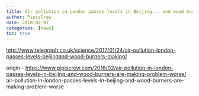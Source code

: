 ```yaml
---
title: Air pollution in London passes levels in Beijing... and wood burners are making problem worse
author: PipisCrew
date: 2018-02-07
categories: [news]
toc: true
---
```


http://www.telegraph.co.uk/science/2017/01/24/air-pollution-london-passes-levels-beijingand-wood-burners-making/

origin - https://www.pipiscrew.com/2018/02/air-pollution-in-london-passes-levels-in-beijing-and-wood-burners-are-making-problem-worse/ air-pollution-in-london-passes-levels-in-beijing-and-wood-burners-are-making-problem-worse